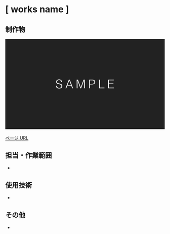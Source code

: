 # [ works name ]

## 制作物

<img src="https://github.com/isihigameKoudai/koudai-ishigame/blob/master/assets/img/_sample.jpg" />

[ページ URL]()

## 担当・作業範囲

-

## 使用技術

-

## その他

-
